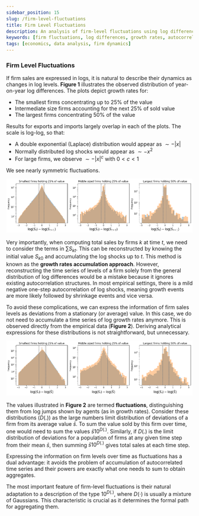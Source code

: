 ```yaml
---
sidebar_position: 15
slug: /firm-level-fluctuations
title: Firm Level Fluctuations
description: An analysis of firm-level fluctuations using log differences, exploring growth rates, autocorrelation, and aggregation methods.
keywords: [firm fluctuations, log differences, growth rates, autocorrelation, aggregation]
tags: [economics, data analysis, firm dynamics]
---
```



### Firm Level Fluctuations

If firm sales are expressed in logs, it is natural to describe their dynamics as changes in log levels. **Figure 1** illustrates the observed distribution of year-on-year log differences. The plots depict growth rates for:

- The smallest firms concentrating up to 25% of the value
- Intermediate size firms accounting for the next 25% of sold value
- The largest firms concentrating 50% of the value

Results for exports and imports largely overlap in each of the plots. The scale is log-log, so that:

- A double exponential (Laplace) distribution would appear as $\sim -|x|$
- Normally distributed log shocks would appear as $\sim - x^2$
- For large firms, we observe $\sim -|x|^c$ with $0 < c < 1$

We see nearly symmetric fluctuations.

![Fluctuations as log difference from previous period. Small (left) medium (mid) and large (right) firms. Exports and imports data are mostly overlapping. Vertical gray lines show smallest shocks accounting for half of the growth and half of the shrinkage. Fat tails are important but small log-normally distributed shocks are also present and account for a significant part of fluctuations.](./figures/gr_dist.png)

Very importantly, when computing total sales by firms $k$ at time $t$, we need to consider the terms in $\sum S_{kt}$. This can be reconstructed by knowing the initial value $S_{k0}$ and accumulating the log shocks up to $t$. This method is known as the **growth rates accumulation approach**. However, reconstructing the time series of levels of a firm solely from the general distribution of log differences would be a mistake because it ignores existing autocorrelation structures. In most empirical settings, there is a mild negative one-step autocorrelation of log shocks, meaning growth events are more likely followed by shrinkage events and vice versa.

To avoid these complications, we can express the information of firm sales levels as deviations from a stationary (or average) value. In this case, we do not need to accumulate a time series of log growth rates anymore. This is observed directly from the empirical data (**Figure 2**). Deriving analytical expressions for these distributions is not straightforward, but unnecessary.

![Fluctuations from mean $D(\cdot)$. Small (left) medium (mid) and large (right) firms. Exports and imports data are mostly overlapping. Vertical gray lines show smallest shocks accounting for half of the growth and half of the shrinkage. These fluctuations acknowledge accumulation of successive growth rates and they are to be used directly in accounting.](./figures/fl_dist.png)

The values illustrated in **Figure 2** are termed **fluctuations**, distinguishing them from log jumps shown by agents (as in growth rates). Consider these distributions ($D(.)$) as the large numbers limit distribution of deviations of a firm from its average value $\bar s$. To sum the value sold by this firm over time, one would need to sum the values $\bar s 10^{D(.)}$. Similarly, if $D(.)$ is the limit distribution of deviations for a population of firms at any given time step from their mean $\bar s$, then summing $\bar s 10^{D(.)}$ gives total sales at each time step.

Expressing the information on firm levels over time as fluctuations has a dual advantage: it avoids the problem of accumulation of autocorrelated time series and their powers are exactly what one needs to sum to obtain aggregates.

The most important feature of firm-level fluctuations is their natural adaptation to a description of the type $10^{D(.)}$, where $D(\cdot)$ is usually a mixture of Gaussians. This characteristic is crucial as it determines the formal path for aggregating them.
